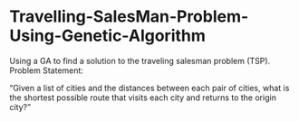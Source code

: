 # Travelling-SalesMan-Problem-Using-Genetic-Algorithm
Using a GA to find a solution to the traveling salesman problem (TSP).
Problem Statement:

“Given a list of cities and the distances between each pair of cities, what is the shortest possible route that visits each city and returns to the origin city?”



























